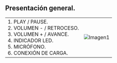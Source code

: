 ## Presentación general.

|  |  | 
|:-------|:-------|
|1. PLAY / PAUSE. <br> 2.	VOLUMEN - / RETROCESO. <br> 3.	VOLUMEN + / AVANCE. <br> 4.	INDICADOR LED. <br> 5. MICRÓFONO.	<br> 6.	CONEXIÓN DE CARGA.	|![Imagen1](http://static.energysistem.com/images/manuals/42927/5a65d2a530f73.jpg)| 

